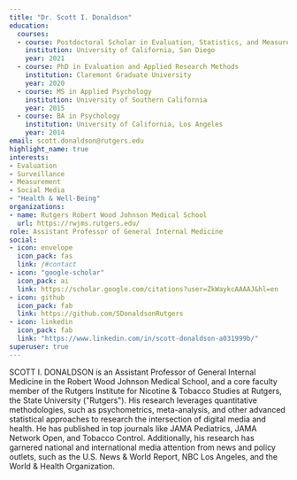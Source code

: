 ```yaml
---
title: "Dr. Scott I. Donaldson"
education:
  courses:
  - course: Postdoctoral Scholar in Evaluation, Statistics, and Measurement
    institution: University of California, San Diego
    year: 2021
  - course: PhD in Evaluation and Applied Research Methods
    institution: Claremont Graduate University
    year: 2020
  - course: MS in Applied Psychology
    institution: University of Southern California
    year: 2015
  - course: BA in Psychology
    institution: University of California, Los Angeles
    year: 2014
email: scott.donaldson@rutgers.edu
highlight_name: true
interests:
- Evaluation
- Surveillance
- Measurement
- Social Media
- "Health & Well-Being"
organizations:
- name: Rutgers Robert Wood Johnson Medical School
  url: https://rwjms.rutgers.edu/
role: Assistant Professor of General Internal Medicine
social:
- icon: envelope
  icon_pack: fas
  link: /#contact
- icon: "google-scholar"
  icon_pack: ai
  link: https://scholar.google.com/citations?user=ZkWaykcAAAAJ&hl=en
- icon: github
  icon_pack: fab
  link: https://github.com/SDonaldsonRutgers
- icon: linkedin
  icon_pack: fab
  link: "https://www.linkedin.com/in/scott-donaldson-a031999b/"
superuser: true
---
```


SCOTT I. DONALDSON is an Assistant Professor of General Internal Medicine in the Robert Wood Johnson Medical School, and a core faculty member of the Rutgers Institute for Nicotine & Tobacco Studies at Rutgers, the State University ("Rutgers"). His research leverages quantitative methodologies, such as psychometrics, meta-analysis, and other advanced statistical approaches to research the intersection of digital media and health. He has published in top journals like JAMA Pediatrics, JAMA Network Open, and Tobacco Control. Additionally, his research has garnered national and international media attention from news and policy outlets, such as the U.S. News & World Report, NBC Los Angeles, and the World & Health Organization.
